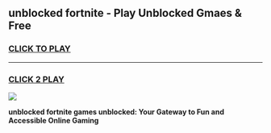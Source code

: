 
## unblocked fortnite - Play Unblocked Gmaes & Free
<h3>
<a href="https://news.freeplayer.one?title=unblocked_fortnite&ref=16F">CLICK TO PLAY</a></h3>
<hr>

<h3>
<a href="https://news.freeplayer.one?title=unblocked_fortnite&ref=16F">CLICK 2 PLAY</a>
  
</h3>

<a href="https://news.freeplayer.one?title=unblocked_fortnite&ref=16F/"><img src="https://clearcache.store/games.png"></a>


**unblocked fortnite games unblocked: Your Gateway to Fun and Accessible Online Gaming**
